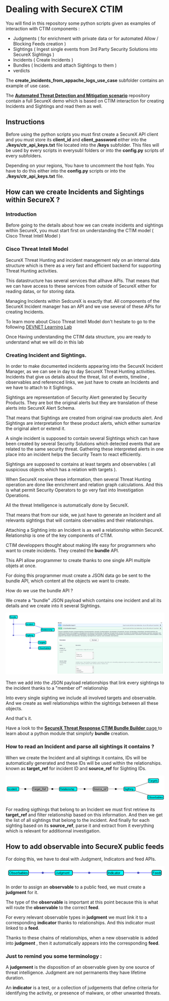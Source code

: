 # Dealing with SecureX CTIM

You will find in this repository some python scripts given as examples of interaction with CTIM components  :

- Judgments ( for enrichment with private data or for automated Allow / Blocking Feeds creation )
- Sightings ( Ingest single events from 3rd Party Security Solutions into SecureX Sightings )
- Incidents ( Create Incidents )
- Bundles ( Incidents and attach Sightings to them )
- verdicts 

The **create_incidents_from_appache_logs_use_case** subfolder  contains an example of use case.

The [**Automated Threat Detection and Mitigation scenario**](https://github.com/pcardotatgit/SecureX_Workflows_and_Stuffs/tree/master/100-SecureX_automation_lab) repository contain a full SecureX demo which is based on CTIM interaction for creating Incidents and Sightings and read them as well.

## Instructions

Before using the python scripts you must first create a SecureX API client and you must store its **client_id** and **client_password** either into the **./keys/ctr_api_keys.txt** file located into the **/keys** subfolder. This files will be used by every scripts in everysubl folders or into the **config.py** scripts of every subfolders.

Depending on your regions, You have to uncomment the host fqdn. You have to do this either into the **config.py** scripts or into the **./keys/ctr_api_keys.txt** file.

## How can we create Incidents and Sightings within SecureX ?
### Introduction 

Before going to the details about how we can create incidents and sightings within SecureX, you must start first on understanding the CTIM model ( Cisco Threat Intell Model )

### Cisco Threat Intell Model

SecureX Threat Hunting and incident management rely on an internal data structure which is there as a very fast and efficient backend for supporting Threat Hunting activities.

This datastructure has several services that allhave APIs. That means that we can have access to these services from outside of SecureX either for reading datas, or for storing data.

Managing Incidents within SedcureX is exactly that. All components of the SecureX Incident manager has an API and we use several of these APIs for creating Incidents.

To learn more about Cisco Threat Intell Model don't hesitate to go to the following [ DEVNET Learning Lab ](https://developer.cisco.com/learning/modules/securex-serverless-relay-modules/SecureX-2-CTIM/cisco-threat-intelligence-model-labs/)

Once Having understanding the CTIM data structure, you are ready to understand what we will do in this lab

### Creating Incident and Sightings.

In order to make documented incidents appearing into the SecureX Incident Manager, as we can see in day to day SecureX Threat Hunting activities. Incidents that give us details about the threat, list of events, timeline , observables and referenced links, we just have to create an Incidents and we have to attach to it Sightings.

Sightings are representation of Security Alert generated by Security Products. They are bot the original alerts but they are  translation of these alerts into SecureX Alert Schema. 

That means that Sightings are created from original raw products alert. And Sightings are interpretation for these product alerts, which either sumarize the original alert or extend it.

A single incident is supposed to contain several Sightings which can have been created by several Security Solutions which detected events that are related to the same security threat. Gathering these interpreted alerts in one place into an incident helps the Security Team to react efficiently.

Sightings are supposed to contains at least targets and observables ( all suspicious objects which has a relation with targets ). 

When SecureX receive these information, then several Threat Hunting operation are done like enrichment and relation graph calculations.  And this is what permit Security Operators to go very fast into Investigation Operations.

All the threat Intelligence is automatically done by SecureX.

That means that from our side, we just have to generate an Incident and all relevants sightings that will contains obervables and their relationships.

Attaching a Sighting into an Incident is as well a relationship within SecureX.  Relationship is one of the key components of CTIM.

CTIM developpers thought about making life easy for programmers who want to create incidents. They created the **bundle** API.

This API allow programmer to create thanks to one single API multiple objets at once.

For doing this programmer must create a JSON data go be sent to the bundle API, which content all the objects we want to create.

How do we use the bundle API ?

We create a "bundle" JSON payload which contains one incident and all its details and we create into it several Sightings.

![](./assets/img/1.png)

Then we add into the JSON payload relationships that link every sightings to the incident thanks to a "member of" relationship 

Into every single sighting we include all involved targets and observable. And we create as well relationships within the sightings between all these objects.

And that's it.

Have a look to the [**SecureX Threat Response CTIM Bundle Builder** page ](https://github.com/CiscoSecurity/tr-05-ctim-bundle-builder) to learn about a python module that simplofy **bundle** creation.

### How to read an Incident and parse all sightings it contains ?

When we create the Incident and all sightings it contains, IDs will be automatically generated and these IDs will be used within the relationships. known as **target_ref** for incident ID and **source_ref** for Sighting IDs.

![](./assets/img/2.png)

For reading sigthings that belong to an Incident we must first retrieve its **target_ref** and filter relationship based on this information. And then we get the list of all sightings that belong to the incident. And finally for each sighting based on its **source_ref**, parse it and extract from it everything which is relevant for additionnal investigation.

## How to add observable into SecureX public feeds

For doing this, we have to deal with Judgment, Indicators and feed APIs.

![](./assets/img/3.png)

In order to assign an **observable** to a public feed, we must create a **judgment** for it.

The type of the **observable** is important at this point because this is what will route the **observable** to the correct **feed**.

For every relevant observable types in **judgment** we must link it to a corresponding **indicator** thanks to relationships. And this indicator must linked to a **feed**.

Thanks to these chains of relationships, when a new observable is added into **judgment** , then it automatically appears into the corresponding **feed**.

### Just to remind you some terminology :

A **judgement** is the disposition of an observable given by one source of threat intelligence. Judgment are not permanents they have lifetime duration.

An **indicator** is a test, or a collection of judgements that define criteria for identifying the activity, or presence of malware, or other unwanted threats.